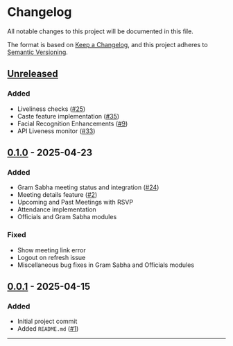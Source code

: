 # Changelog

All notable changes to this project will be documented in this file.

The format is based on [Keep a Changelog](https://keepachangelog.com/en/1.0.0/),
and this project adheres to [Semantic Versioning](https://semver.org/).

## [Unreleased]

### Added

- Liveliness checks ([#25](https://github.com/EmpowerPanchayat/eGramSabha/pull/25))
- Caste feature implementation ([#35](https://github.com/EmpowerPanchayat/eGramSabha/pull/35))
- Facial Recognition Enhancements ([#9](https://github.com/EmpowerPanchayat/eGramSabha/pull/39))
- API Liveness monitor ([#33](https://github.com/EmpowerPanchayat/eGramSabha/pull/36))

## [0.1.0] - 2025-04-23

### Added

- Gram Sabha meeting status and integration ([#24](https://github.com/EmpowerPanchayat/eGramSabha/pull/24))
- Meeting details feature ([#2](https://github.com/EmpowerPanchayat/eGramSabha/pull/2))
- Upcoming and Past Meetings with RSVP
- Attendance implementation
- Officials and Gram Sabha modules

### Fixed

- Show meeting link error
- Logout on refresh issue
- Miscellaneous bug fixes in Gram Sabha and Officials modules

## [0.0.1] - 2025-04-15

### Added

- Initial project commit
- Added `README.md` ([#1](https://github.com/EmpowerPanchayat/eGramSabha/pull/1))

---

[Unreleased]: https://github.com/EmpowerPanchayat/eGramSabha/compare/0.1.0...HEAD
[0.1.0]: https://github.com/EmpowerPanchayat/eGramSabha/compare/0.0.1...0.1.0
[0.0.1]: https://github.com/EmpowerPanchayat/eGramSabha/releases/tag/0.0.1

